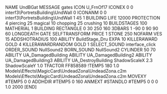 NAME  UndBGat
MESSAGE gates
ICON U_FrnOf17
ICONEX 0 0 interf3\PortretsBuilding\UndWall 0
ICONANM 0 0 interf3\PortretsBuilding\UndWall 1 45 1
BUILDING
LIFE 12000
PROTECTION 4 piercing 25 magical 10 chopping 25 crushing 10
BUILDSTAGES 100
MATHERIAL 1 BUILDING
RECTANGLE 0 30 250 160
3DBARS 1 -90 0 90 90 60 
LONGDEATH
GATE
SELFTRANSFORM
PRICE 1 STONE 250
NOFARM
VES 15
ADDSHOTRADIUS 100
ABILITY BuildStage_Dru
EXPA 10
KILLERAWARD             GOLD 4
KILLERAWARDRANDOM       GOLD 1
SELECT_SOUND interface_click
ORDER_SOUND NullSound2
BORN_SOUND NullSound2
CYLINDER 50 70
ABILITY UA_DamagedBuilding
ABILITY UA_DamagedBuilding2
ABILITY UA_DamagedBuilding3
ABILITY UA_DestroyBuilding
ShadowScaleX 2.3
ShadowScaleY 1.0
TFACTOR FF858589
!TEMP5 180 1.0 Models\Effects\MagicCard\UndeadZona\UndeadZona.c2m Models\Effects\MagicCard\UndeadZona\UndeadZona.c2m
MOVEXY  #TEMP5 0 0
ADDHDIR #TEMP5 0 160
ANMEXT #STANDLO #TEMP5 0 0 0 1.0 2000
[END]
